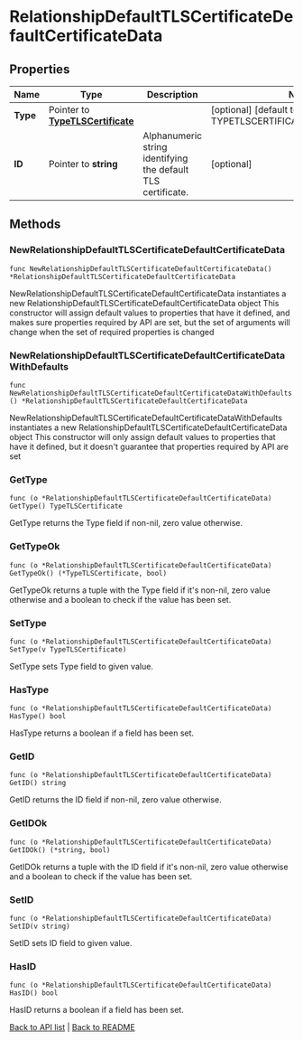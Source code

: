 # RelationshipDefaultTLSCertificateDefaultCertificateData

## Properties

Name | Type | Description | Notes
------------ | ------------- | ------------- | -------------
**Type** | Pointer to [**TypeTLSCertificate**](TypeTLSCertificate.md) |  | [optional] [default to TYPETLSCERTIFICATE_TLS_CERTIFICATE]
**ID** | Pointer to **string** | Alphanumeric string identifying the default TLS certificate. | [optional] 

## Methods

### NewRelationshipDefaultTLSCertificateDefaultCertificateData

`func NewRelationshipDefaultTLSCertificateDefaultCertificateData() *RelationshipDefaultTLSCertificateDefaultCertificateData`

NewRelationshipDefaultTLSCertificateDefaultCertificateData instantiates a new RelationshipDefaultTLSCertificateDefaultCertificateData object
This constructor will assign default values to properties that have it defined,
and makes sure properties required by API are set, but the set of arguments
will change when the set of required properties is changed

### NewRelationshipDefaultTLSCertificateDefaultCertificateDataWithDefaults

`func NewRelationshipDefaultTLSCertificateDefaultCertificateDataWithDefaults() *RelationshipDefaultTLSCertificateDefaultCertificateData`

NewRelationshipDefaultTLSCertificateDefaultCertificateDataWithDefaults instantiates a new RelationshipDefaultTLSCertificateDefaultCertificateData object
This constructor will only assign default values to properties that have it defined,
but it doesn't guarantee that properties required by API are set

### GetType

`func (o *RelationshipDefaultTLSCertificateDefaultCertificateData) GetType() TypeTLSCertificate`

GetType returns the Type field if non-nil, zero value otherwise.

### GetTypeOk

`func (o *RelationshipDefaultTLSCertificateDefaultCertificateData) GetTypeOk() (*TypeTLSCertificate, bool)`

GetTypeOk returns a tuple with the Type field if it's non-nil, zero value otherwise
and a boolean to check if the value has been set.

### SetType

`func (o *RelationshipDefaultTLSCertificateDefaultCertificateData) SetType(v TypeTLSCertificate)`

SetType sets Type field to given value.

### HasType

`func (o *RelationshipDefaultTLSCertificateDefaultCertificateData) HasType() bool`

HasType returns a boolean if a field has been set.

### GetID

`func (o *RelationshipDefaultTLSCertificateDefaultCertificateData) GetID() string`

GetID returns the ID field if non-nil, zero value otherwise.

### GetIDOk

`func (o *RelationshipDefaultTLSCertificateDefaultCertificateData) GetIDOk() (*string, bool)`

GetIDOk returns a tuple with the ID field if it's non-nil, zero value otherwise
and a boolean to check if the value has been set.

### SetID

`func (o *RelationshipDefaultTLSCertificateDefaultCertificateData) SetID(v string)`

SetID sets ID field to given value.

### HasID

`func (o *RelationshipDefaultTLSCertificateDefaultCertificateData) HasID() bool`

HasID returns a boolean if a field has been set.


[Back to API list](../README.md#documentation-for-api-endpoints) | [Back to README](../README.md)
